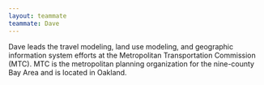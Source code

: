 ```yaml
---
layout: teammate
teammate: Dave
---
```



Dave leads the travel modeling, land use modeling, and geographic information system efforts at the Metropolitan Transportation
Commission (MTC).  MTC is the metropolitan planning organization for the nine-county Bay Area and is located in Oakland.

